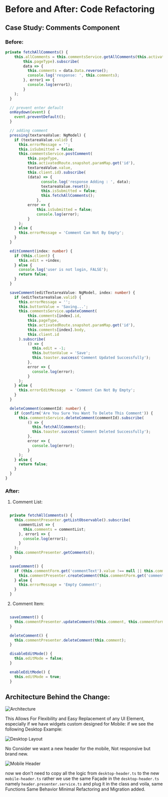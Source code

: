# Before and After: Code Refactoring



## Case Study: Comments Component



### Before: 

```typescript
private fetchAllComments() {
    this.allComments = this.commentsService.getAllComments(this.activatedRoute.snapshot.paramMap.get('id'),
        this.pageType).subscribe(
        data => {
          this.comments = data.Data.reverse();
          console.log('response: ', this.comments);
        }, error1 => {
          console.log(error1);
        }
    );
  }

  // prevent enter default
  onKeydown(event) {
    event.preventDefault();
  }

  // adding comment
  pressing(textareaValue: NgModel) {
    if (textareaValue.valid) {
      this.errorMessage = '';
      this.isSubmitted = false;
      this.commentsService.postComment(
          this.pageType,
          this.activatedRoute.snapshot.paramMap.get('id'),
          textareaValue.value,
          this.client.id).subscribe(
          (data) => {
                console.log('response Adding : ', data);
                textareaValue.reset();
                this.isSubmitted = false;
                this.fetchAllComments();
              },
          error => {
              this.isSubmitted = false;
              console.log(error);
          }
      );
    } else {
      this.errorMessage = 'Comment Can Not By Empty';
    }
  }

  editComment(index: number) {
    if (this.client) {
      this.edit = +index;
    } else {
      console.log('user is not login, FALSE');
      return false;
    }
  }

  saveComment(editTextareaValue: NgModel, index: number) {
    if (editTextareaValue.valid) {
      this.errorMessage = '';
      this.buttonValue = 'Saving...';
      this.commentsService.updateComment(
          this.comments[index].id,
          this.pageType,
          this.activatedRoute.snapshot.paramMap.get('id'),
          this.comments[index].body,
          this.client.id
      ).subscribe(
          () => {
            this.edit = -1;
            this.buttonValue = 'Save';
            this.toaster.success('Comment Updated Successfully');
          },
          error => {
            console.log(error);
          }
      );
    } else {
      this.errorEditMessage  = 'Comment Can Not By Empty';
    }
  }

  deleteComment(commentId: number) {
    if (confirm('Are You Sure You Want To Delete This Comment')) {
      this.commentsService.deleteComment(commentId).subscribe(
          () => {
            this.fetchAllComments();
            this.toaster.success('Comment Deleted Successfully');
          },
          error => {
            console.log(error);
          }
      );
    } else {
      return false;
    }
  }
}
```

### After:

1. Comment List:

```typescript

  private fetchAllComments() {
    this.commentPresenter.getListObservable().subscribe(
      commentList => {
        this.comments = commentList;
      }, error1 => {
        console.log(error1);
      }
    );
    this.commentPresenter.getComments();
  }

  saveComment() {
    if (this.commentForm.get('commentText').value !== null || this.commentForm.get('commentText').value !== undefined) {
      this.commentPresenter.createComment(this.commentForm.get('commentText').value);
    } else {
      this.errorMessage = 'Empty Comment!';
    }
  }
```

2. Comment Item:

```typescript

  saveComment() {
    this.commentPresenter.updateComments(this.comment, this.commentForm.get('commentText').value);
  }

  deleteComment() {
    this.commentPresenter.deleteComment(this.comment);
  }

  disableEditMode() {
    this.editMode = false;
  }

  enableEditMode() {
    this.editMode = true;
  }
```

## Architecture Behind the Change:

![Architecture](./arch.png)

This Allows For Flexibility and Easy Replacement of any UI Element, especially if we have widgets custom designed for Mobile: if we see the following Desktop Example:

![Desktop Layout](./desktop.png)

No Consider we want a new header for the mobile, Not responsive but brand new.

![Mobile Header](./mobile.png)

 now we don't need to copy all the logic from `desktop-header.ts` to the new `mobile-header.ts` rather we use the same Façade in the `desktop-header.ts` namely `header.presenter.service.ts` and plug it in the class and voila, same Functions Same Behavior Minimal Refactoring and Migration added.